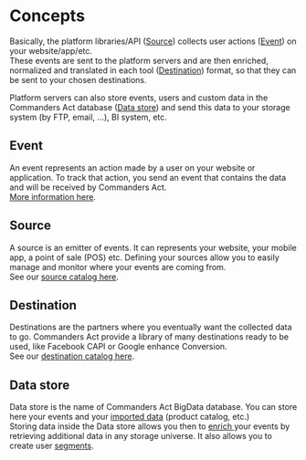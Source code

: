 # Concepts

Basically, the platform libraries/API ([Source](concepts.md#source)) collects user actions ([Event](concepts.md#event)) on your website/app/etc.\
These events are sent to the platform servers and are then enriched, normalized and translated in each tool ([Destination](concepts.md#destinations)) format, so that they can be sent to your chosen destinations.

Platform servers can also store events, users and custom data in the Commanders Act database ([Data store](concepts.md#data-store)) and send this data to your storage system (by FTP, email, ...), BI system, etc.

## Event

An event represents an action made by a user on your website or application. To track that action, you send an event that contains the data and will be received by Commanders Act.\
[More information here](../../developers/tracking/about-events/).

## Source

A source is an emitter of events. It can represents your website, your mobile app, a point of sale (POS) etc. Defining your sources allow you to easily manage and monitor where your events are coming from.\
See our [source catalog here](sources/sources-catalog/).

## Destination

Destinations are the partners where you eventually want the collected data to go. Commanders Act provide a library of many destinations ready to be used, like Facebook CAPI or Google enhance Conversion.\
See our [destination catalog here](destinations/destinations-catalog/).

## Data store

Data store is the name of Commanders Act BigData database. You can store here your events and your [imported data](../../getting-started/integrating-your-data.md#imports) (product catalog, etc.)\
Storing data inside the Data store allows you then to [enrich ](../enrichments/)your events by retrieving additional data in any storage universe. It also allows you to create user [segments](../customers/segment/).
